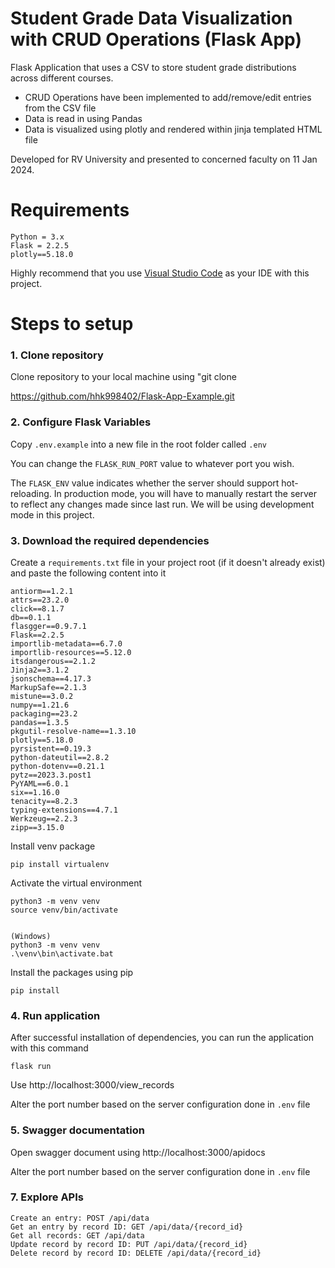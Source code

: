# Student Grade Data Visualization with CRUD Operations (Flask App)
Flask Application that uses a CSV to store student grade distributions across different courses. 
* CRUD Operations have been implemented to add/remove/edit entries from the CSV file
* Data is read in using Pandas
* Data is visualized using plotly and rendered within jinja templated HTML file

Developed for RV University and presented to concerned faculty on 11 Jan 2024.

# Requirements
	Python = 3.x
    Flask = 2.2.5
    plotly==5.18.0

Highly recommend that you use [Visual Studio Code](https://www.jetbrains.com/idea) as your IDE with this project.

# Steps to setup
### 1. Clone repository
Clone repository to your local machine using "git clone

https://github.com/hhk998402/Flask-App-Example.git

### 2. Configure Flask Variables
Copy `.env.example` into a new file in the root folder called `.env`

You can change the `FLASK_RUN_PORT` value to whatever port you wish.
 
The `FLASK_ENV` value indicates whether the server should support hot-reloading. In production mode, you will have to manually restart the server to reflect any changes made since last run. We will be using development mode in this project.

### 3. Download the required dependencies
Create a `requirements.txt` file in your project root (if it doesn't already exist) and paste the following content into it
```
antiorm==1.2.1
attrs==23.2.0
click==8.1.7
db==0.1.1
flasgger==0.9.7.1
Flask==2.2.5
importlib-metadata==6.7.0
importlib-resources==5.12.0
itsdangerous==2.1.2
Jinja2==3.1.2
jsonschema==4.17.3
MarkupSafe==2.1.3
mistune==3.0.2
numpy==1.21.6
packaging==23.2
pandas==1.3.5
pkgutil-resolve-name==1.3.10
plotly==5.18.0
pyrsistent==0.19.3
python-dateutil==2.8.2
python-dotenv==0.21.1
pytz==2023.3.post1
PyYAML==6.0.1
six==1.16.0
tenacity==8.2.3
typing-extensions==4.7.1
Werkzeug==2.2.3
zipp==3.15.0
```
Install venv package
```
pip install virtualenv
```
Activate the virtual environment
```
python3 -m venv venv
source venv/bin/activate


(Windows)
python3 -m venv venv
.\venv\bin\activate.bat
```
Install the packages using pip
```
pip install
```

### 4. Run application
After successful installation of dependencies, you can run the application with this command
```
flask run
```

Use http://localhost:3000/view_records

Alter the port number based on the server configuration done in `.env` file

### 5. Swagger documentation
Open swagger document using http://localhost:3000/apidocs

Alter the port number based on the server configuration done in `.env` file

### 7. Explore APIs
	
	Create an entry: POST /api/data 
	Get an entry by record ID: GET /api/data/{record_id}
	Get all records: GET /api/data
	Update record by record ID: PUT /api/data/{record_id}
	Delete record by record ID: DELETE /api/data/{record_id}
